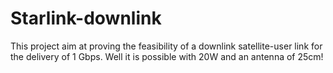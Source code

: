 # Starlink-downlink

This project aim at proving the feasibility of a downlink satellite-user link for the delivery of 1 Gbps. Well it is possible with 20W and an antenna of 25cm!
